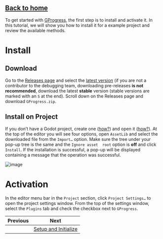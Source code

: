 ## [Back to home](https://mkh-user.github.io/GProgress-Demos)

To get started with [GProgress](https://mkh-user.github.io/GProgress/), the first step is to install and activate it. 
In this tutorial, we will show you how to install it for a example project and review the available methods.

# Install
## Download
Go to the [Releases page](https://github.com/mkh-user/GProgress/releases) and select the 
[latest version](https://github.com/mkh-user/GProgress/releases/latest) (if you are not a contributor to the debugging team,
downloading pre-releases **is not recommended**, download the latest **stable** version (stable versions are marked with an `S` at the end). 
Scroll down on the Releases page and download `GProgress.zip`.

## Install on Project
If you don’t have a Godot project, create one 
([how?](https://docs.godotengine.org/en/stable/getting_started/first_2d_game/01.project_setup.html#setting-up-the-project)) and open it 
([how?](https://school.gdquest.com/user_guides/opening_a_project_in_godot)). At the top of the editor you will see four options, open 
`AssetLib` and select the downloaded file from the `Import…` option. Make sure the tree under your pop-up tree is the same and the `Ignore asset 
root` option is **off** and click `Install`. If the installation is successful, a pop-up will be displayed containing a message that the operation was 
successful.

![image](https://github.com/user-attachments/assets/af58097f-4721-4b35-9f1d-4fad09863a6d)

# Activation
In the editor menu bar in the `Project` section, click `Project Settings…` to open the project settings window. From the top of the settings window, 
select the `Plugins` tab and check the checkbox next to `GProgress`.

|Previous|Next|
|-|-|
||[Setup and Initialize](https://mkh-user.github.io/GProgress-Demos/Default%20Setup%20Method/Configure%20%26%20Initilize)|
